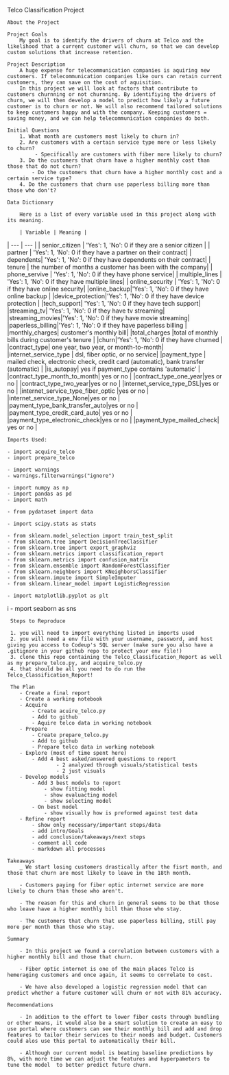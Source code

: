  Telco Classification Project 

    About the Project 

    Project Goals
        My goal is to identify the drivers of churn at Telco and the likelihood that a current customer will churn, so that we can develop custom solutions that increase retention. 
     
    Project Description
        A huge expense for telecommunication companies is aquiring new customers. If telecommunication companies like ours can retain current customers, they can save on the cost of aquisition. 
        In this project we will look at factors that contribute to customers churnning or not churnning. By identifiying the drivers of churn, we will then develop a model to predict how likely a future customer is to churn or not. We will also recommend tailored solutions to keep customers happy and with the company. Keeping customers = saving money, and we can help telecommunication companies do both. 
    
    Initial Questions
        1. What month are customers most likely to churn in?    
        2. Are customers with a certain service type more or less likely to churn? 
             - Specifically are customers with fiber more likely to churn? 
        3. Do the customers that churn have a higher monthly cost than those that do not churn? 
            - Do the customers that churn have a higher monthly cost and a certain service type? 
        4. Do the customers that churn use paperless billing more than those who don't?

    Data Dictionary 

        Here is a list of every variable used in this project along with its meaning. 

        | Variable | Meaning |
| --- | --- |
| senior_citizen | 'Yes': 1, 'No': 0 if they are a senior citizen |
| partner | 'Yes': 1, 'No': 0 if they have a partner on their contract|
| dependents| 'Yes': 1, 'No': 0 if they have dependents on their contract|
| tenure | the number of months a customer has been with the company|
| phone_servive | 'Yes': 1, 'No': 0 if they have phone service|
| multiple_lines | 'Yes': 1, 'No': 0 if they have multiple lines|
| online_security | 'Yes': 1, 'No': 0 if they have online security|
|online_backup|'Yes': 1, 'No': 0 if they have online backup |
|device_protection|'Yes': 1, 'No': 0 if they have device protection |
|tech_support| 'Yes': 1, 'No': 0 if they have tech support|
|streaming_tv| 'Yes': 1, 'No': 0 if they have tv streaming|
|streaming_movies|'Yes': 1, 'No': 0 if they have movie streaming|
|paperless_billing|'Yes': 1, 'No': 0 if they have paperless billing |
|monthly_charges| customer's monthly bill| 
|total_charges  |total of monthly bills during customer's tenure |
|churn|'Yes': 1, 'No': 0 if they have churned |
|contract_type| one year, two year, or month-to-month|
|internet_service_type | dsl, fiber optic, or no service|
|payment_type | mailed check, electronic check, credit card (automatic), bank transfer (automatic) |
|is_autopay| yes if payment_type contains 'automatic' |
|contract_type_month_to_month| yes or no |
|contract_type_one_year|yes or no  |
|contract_type_two_year|yes or no  |
|internet_service_type_DSL|yes or no  |
|internet_service_type_fiber_optic |yes or no  |
|internet_service_type_None|yes or no  |
|payment_type_bank_transfer_auto|yes or no  |
|payment_type_credit_card_auto| yes or no |
|payment_type_electronic_check|yes or no  | 
|payment_type_mailed_check| yes or no | 


    Imports Used: 

    - import acquire_telco
    - import prepare_telco

    - import warnings
    - warnings.filterwarnings("ignore")

    - import numpy as np
    - import pandas as pd 
    - import math

    - from pydataset import data

    - import scipy.stats as stats

    - from sklearn.model_selection import train_test_split
    - from sklearn.tree import DecisionTreeClassifier
    - from sklearn.tree import export_graphviz
    - from sklearn.metrics import classification_report
    - from sklearn.metrics import confusion_matrix
    - from sklearn.ensemble import RandomForestClassifier
    - from sklearn.neighbors import KNeighborsClassifier
    - from sklearn.impute import SimpleImputer
    - from sklearn.linear_model import LogisticRegression

    - import matplotlib.pyplot as plt
i   - mport seaborn as sns

     Steps to Reproduce 

     1. you will need to import everything listed in imports used
     2. you will need a env file with your username, password, and host giving you access to Codeup's SQL server (make sure you also have a .gitignore in your github repo to protect your env file!)
     3. clone this repo containing the Telco_Classification_Report as well as my prepare_telco.py, and acquire_telco.py
     4. that should be all you need to do run the Telco_Classification_Report!

     The Plan 
        - Create a final report 
        - Create a working notebook 
        - Acquire
            - Create acuire_telco.py
            - Add to github
            - Aquire telco data in working notebook
        - Prepare 
            - Create prepare_telco.py 
            - Add to github
            - Prepare telco data in working notebook
        - Explore (most of time spent here)
            - Add 4 best asked/answered questions to report 
                    - 2 analyzed through visuals/statistical tests
                    - 2 just visuals
        - Develop models
            - Add 3 best models to report
                - show fitting model
                - show evaluacting model
                - show selecting model
            - On best model 
                - show visually how is preformed against test data
        - Refine report
            - show only necessary/important steps/data
            - add intro/Goals
            - add conclusion/takeaways/next steps
            - comment all code
            - markdown all processes
    
    Takeaways
        _ We start losing customers drastically after the fisrt month, and those that churn are most likely to leave in the 18th month.

        - Customers paying for fiber optic internet service are more likely to churn than those who aren't.

        - The reason for this and churn in general seems to be that those who leave have a higher monthly bill than those who stay.

        - The customers that churn that use paperless billing, still pay more per month than those who stay.

    Summary

        - In this project we found a correlation between customers with a higher monthly bill and those that churn. 

        - Fiber optic internet is one of the main places Telco is hemeraging customers and once again, it seems to correlate to cost. 

        - We have also developed a logistic regression model that can predict whether a future customer will churn or not with 81% accuracy. 

    Recommendations 

        - In addition to the effort to lower fiber costs through bundling or other means, it would also be a smart solution to create an easy to use portal where customers can see their monthly bill and add and drop features to tailor their services to their needs and budget. Customers could alos use this portal to automatically their bill. 
        
        - Although our current model is beating baseline predictions by 8%, with more time we can adjust the features and hyperpameters to tune the model  to better predict future churn. 
